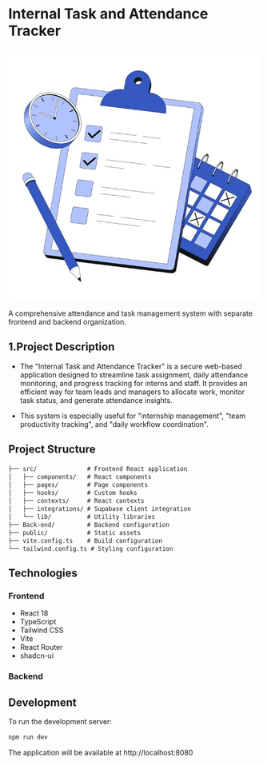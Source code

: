 # Internal Task and Attendance Tracker
![img alt](https://github.com/demovg/Internal-Task-and-Attendance-Tracker/blob/2ce6d28cd81b2cef3966dedf4577d26077ff1a8d/Time%20management%20Illustration.jpeg)


A comprehensive attendance and task management system with separate frontend and backend organization.


## 1.Project Description

* The "Internal Task and Attendance Tracker" is a secure web-based application designed to streamline task assignment, daily attendance monitoring, and progress tracking for interns and staff. It provides an efficient way for team leads and managers to allocate work, monitor task status, and generate attendance insights.

* This system is especially useful for "internship management", "team productivity tracking", and "daily workflow coordination".

## Project Structure

```
├── src/              # Frontend React application
│   ├── components/   # React components
│   ├── pages/        # Page components
│   ├── hooks/        # Custom hooks
│   ├── contexts/     # React contexts
│   ├── integrations/ # Supabase client integration
│   └── lib/          # Utility libraries
├── Back-end/         # Backend configuration
├── public/           # Static assets
├── vite.config.ts    # Build configuration
└── tailwind.config.ts # Styling configuration
```

## Technologies

### Frontend
- React 18
- TypeScript
- Tailwind CSS
- Vite
- React Router
- shadcn-ui

### Backend

## Development

To run the development server:
```bash
npm run dev
```

The application will be available at http://localhost:8080
